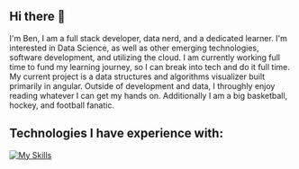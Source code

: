 ## Hi there 👋
I'm Ben, I am a full stack developer, data nerd, and a dedicated learner. I'm interested in Data Science, as well as other emerging technologies, software development, and utilizing the cloud. I am currently working full time to fund my learning journey, so I can break into tech and do it full time. My current project is a data structures and algorithms visualizer built primarily in angular. Outside of development and data, I throughly enjoy reading whatever I can get my hands on. Additionally I am a big basketball, hockey, and football fanatic.

## Technologies I have experience with: 


[![My Skills](https://skillicons.dev/icons?i=java,postgres,spring,postman,python,angular,js,html,css,nodejs,vscode,aws)](https://skillicons.dev)
<!--
**Benclark00/BenClark00** is a ✨ _special_ ✨ repository because its `README.md` (this file) appears on your GitHub profile.

Here are some ideas to get you started:

- 🔭 I’m currently working on ...
- 🌱 I’m currently learning ...
- 👯 I’m looking to collaborate on ...
- 🤔 I’m looking for help with ...
- 💬 Ask me about ...
- 📫 How to reach me: ...
- 😄 Pronouns: ...
- ⚡ Fun fact: ...
-->
